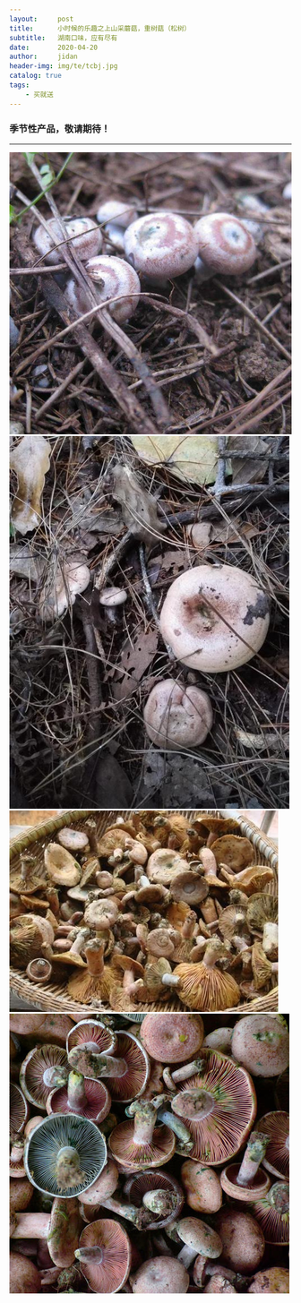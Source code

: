 ```yaml
---
layout:     post
title:      小时候的乐趣之上山采蘑菇，重树菇（松树）
subtitle:   湖南口味，应有尽有
date:       2020-04-20
author:     jidan
header-img: img/te/tcbj.jpg
catalog: true
tags:
    - 买就送
---
```

### 季节性产品，敬请期待！
---
![](/img/te/37.jpg)
![](/img/te/40.jpg)
![](/img/te/38.jpg)
![](/img/te/39.jpg)
